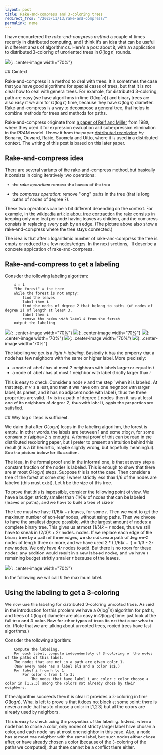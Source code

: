 ```yaml
---
layout: post
title: Rake-and-compress and 3-coloring trees
redirect_from: "/2020/11/13/rake-and-compress/"
permalink: name
---
```


I have encountered the *rake-and-compress method* a couple of times recently
in distributed computing, and I think it's an idea that can be useful in 
different areas of algorithmics. Here's a post about it, with an application to
distributed 3-coloring of unoriented trees in $O(\log n)$ rounds. 

![](assets/bonsai.png){: .center-image width="70%"}

## Context

Rake-and-compress is a method to deal with trees. 
It is sometimes the case that you have good algorithms for special cases of 
trees, but that it is not clear how to deal with general trees. 
For example, for distributed 3-coloring, path are easy (we have algorithms in 
time $O(\log^*n)$) and binary trees are also easy if we aim for $O(\log n)$ time,
because they have $O(\log n)$ diameter. 
Rake-and-compress is a way to decompose a general tree, that helps to combine 
methods for trees and methods for paths. 

Rake-and-compress originate from 
[a paper of Reif and Miller](http://citeseerx.ist.psu.edu/viewdoc/summary?doi=10.1.1.113.5254) 
from 1989, where they used it for expression evaluation and subexpression 
elimination in the PRAM model. 
I know it from the paper 
[distributed recoloring](https://arxiv.org/pdf/1802.06742.pdf) by Bonamy, 
Ouvrard, Rabie, Suomela and Uitto, where it is used in a distributed context. 
The writing of this post is based on this later paper.

## Rake-and-compress idea 

There are several variants of the rake-and-compress method, but basically it 
consists in doing iteratively two operations: 

* the *rake operation*: remove the leaves of the tree

* the *compress operation*: remove "long" paths in the tree (that is long paths 
of nodes of degree 2).

These two operations can be a bit different depending on the context. For 
example, in the 
[wikipedia article about tree contraction](https://en.wikipedia.org/wiki/Tree_contraction)
the rake consists in keeping only one leaf per node having leaves as children, 
and the compress consists in replacing every path by an edge. (The picture 
above also show a rake-and-compress where the tree stays connected.)

The idea is that after a logarithmic number of rake-and-compress the tree is 
empty or reduced to a few nodes/edges. 
In the next sections, I'll describe a concrete application of rake-and-compress. 

## Rake-and-compress to get a labeling  

Consider the following labeling algorithm: 

		i = 1
		"the forest" = the tree
		while the forest is not empty:
			find the leaves
			label them i
			find the nodes of degree 2 that belong to paths (of nodes of degree 2) of length at least 3.
			label them i
			remove the nodes with label i from the forest
		output the labeling
		
![](assets/rake-and-compress-1.png){: .center-image width="70%"}
![](assets/rake-and-compress-2.png){: .center-image width="70%"}
![](assets/rake-and-compress-3.png){: .center-image width="70%"}
![](assets/rake-and-compress-4.png){: .center-image width="70%"}
![](assets/rake-and-compress-5.png){: .center-image width="70%"}
		
The labeling we get is a *light h-labeling*. Basically it has the property that 
a node has few neighbors with the same or higher label. More precisely:

* a node of label $i$ has at most 2 neighbors with labels larger or equal to $i$
* a node of label $i$ has at most 1 neighbor with label strictly larger than $i$

This is easy to check. Consider a node $v$ and the step $i$ when it is labeled. 
At that step, if $v$ is a leaf, and then it will have only one neighbor with
larger label, its parent, and it has no adjacent node with label $i$, thus the 
three properties are valid. 
If $v$ is in a path of degree 2 nodes, then it has at least one of its neighbors
of degree 2, thus with label $i$, again the properties are satisfied. 

## Why $\log n$ steps is sufficient.

We claim that after $O(\log n)$ loops in the labeling algorithm, the forest is 
empty. In other words, the labels are between 1 and some $\alpha \log n$, for 
some constant $\alpha$ (\alpha=2 is enough). A formal proof of this can be read 
in the distributed recoloring paper, but I prefer to present an intuition behind
this result (it is a bit heuristic, maybe slightly wrong, but hopefully 
meaningful). See the picture below for illustration.

The idea, in the formal proof and in the informal one, is that at every step 
a constant fraction of the nodes is labeled. This is enough to show that there 
are at most $O(\log n)$ steps. Suppose this is not the case. 
Then consider a tree of the forest at some step $i$ where strictly less than 
1/6 of the nodes are labeled (this must exist). Let $k$ be the size of this tree.

To prove that this is impossible, consider the following point of view. 
We have a budget strictly smaller than 
$(1/6)k$ of nodes that can be labeled (leaves or paths), and we have to build a 
tree of size $k$. 

The tree must we have $(1/6)k-r$ leaves, for some $r$. Then we want to get the 
maximum number of non-leaf nodes, without using paths. Then we choose to have 
the smallest degree possible, with the largest amount of nodes: a complete 
binary tree. This gives us at most $(1/6)k-r$ nodes, thus we still have to sneak
in $(2/3)k+2r$ nodes. 
nodes. If we replace each edge of the binary tree by a path of three edges, 
we do not create path of degree-2 nodes of length three or more, and we have 
used $2*((1/6)k-r)=1/3-2r$ new nodes. We only have $4r$ nodes to add. But there 
is no room for these nodes: any addition would result in a new labeled nodes, 
and we have a remaining budget strictly smaller $r$ because of the leaves.

![](assets/rake-log.png){: .center-image width="70%"}

In the following we will call $h$ the maximum label. 
 
## Using the labeling to get a 3-coloring  

We now use this labeling for distributed 3-coloring unrooted trees. As said in 
the introduction for this problem we have a $O(\log^*n)$ algorithm for paths, 
and trees of $O(\log n)$ diameter are also easy in $O(\log n)$ time: just look
at the full tree and 3-color. Now for other types of trees its not that clear
what to do. (Note that we are talking about unrooted trees, rooted trees have 
fast algorithms.)

Consider the following algorithm:

		Compute the labeling.
		For each label, compute indepedentely of 3-coloring of the nodes of the paths of this label.
		The nodes that are not in a path are given color 1. 
		(Now every node has a label $l$ and a color $c$.)
		For label i from h to 1:
			For color c from 1 to 3:
				The nodes that have label i and color c color choose a color in [1,2,3] among the colors not already chose by their neighbors. 
				
If the algorithm succeeds then it is clear it provides a 3-coloring in time 
$O(\log n)$. What is left to prove is that it does not block at some point: there
is never a node that has to choose a color in [1,2,3] but all the colors are 
already used by neighbors.

This is easy to check using the properties of the labeling. Indeed, when a node 
has to chose a color, only nodes of strictly larger label have chosen a color, 
and each node has at most one neighbor in this case. Also, a node has at most 
one neighbor with the same label, but such nodes either chose after, or have 
already chosen a color (because of the 3-coloring of the paths we computed), thus
there cannot be a conflict there either.



 
